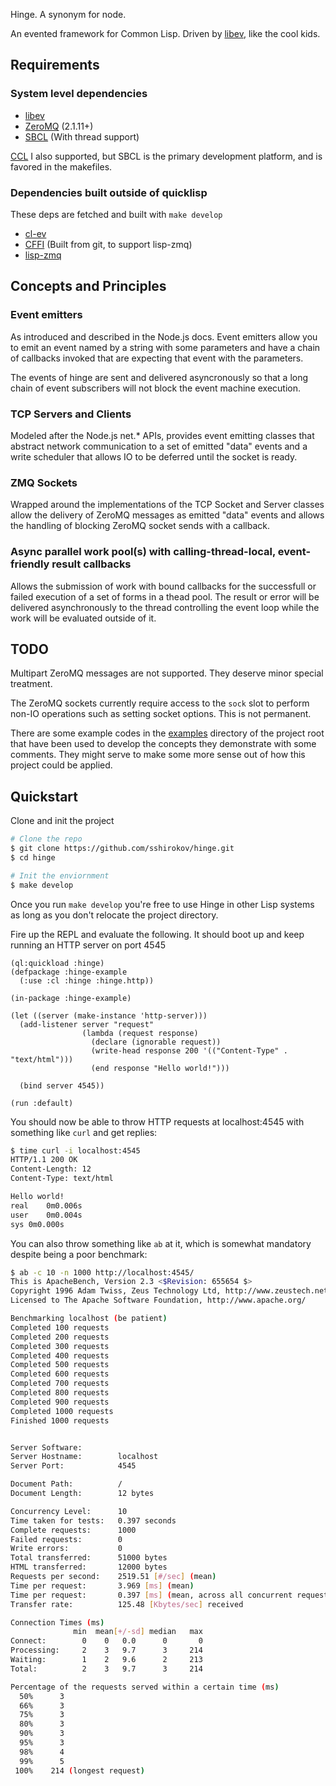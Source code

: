 Hinge. A synonym for node.

An evented framework for Common Lisp.
Driven by [libev](http://software.schmorp.de/pkg/libev.html), like the cool kids.

## Requirements

### System level dependencies

* [libev](http://software.schmorp.de/pkg/libev.html)
* [ZeroMQ](http://www.zeromq.org/) (2.1.11+)
* [SBCL](http://www.sbcl.org/) (With thread support)

[CCL](http://ccl.clozure.com/) I also supported, but SBCL is the
primary development platform, and is favored in the makefiles.

### Dependencies built outside of quicklisp

These deps are fetched and built with `make develop`

* [cl-ev](https://github.com/sbryant/cl-ev)
* [CFFI](http://common-lisp.net/project/cffi/) (Built from git, to support lisp-zmq)
* [lisp-zmq](https://github.com/galdor/lisp-zmq)

## Concepts and Principles

### Event emitters

As introduced and described in the Node.js docs. Event emitters
allow you to emit an event named by a string with some parameters
and have a chain of callbacks invoked that are expecting that
event with the parameters.

The events of hinge are sent and delivered asyncronously
so that a long chain of event subscribers will not block the event
machine execution.

### TCP Servers and Clients

Modeled after the Node.js net.* APIs, provides event emitting
classes that abstract network communication to a set of emitted
"data" events and a write scheduler that allows IO to be deferred
until the socket is ready.

### ZMQ Sockets

Wrapped around the implementations of the TCP Socket and Server classes
allow the delivery of ZeroMQ messages as emitted "data" events and allows
the handling of blocking ZeroMQ socket sends with a callback.

### Async parallel work pool(s) with calling-thread-local, event-friendly result callbacks

Allows the submission of work with bound callbacks for the successfull or
failed execution of a set of forms in a thead pool. The result or error
will be delivered asynchronously to the thread controlling the event loop
while the work will be evaluated outside of it.

## TODO

Multipart ZeroMQ messages are not supported. They deserve minor special treatment.

The ZeroMQ sockets currently require access to the `sock` slot to perform non-IO operations such
as setting socket options. This is not permanent.

There are some example codes in the [examples](https://github.com/sshirokov/hinge/tree/master/examples)
directory of the project root that have been used to develop the concepts they demonstrate with some
comments. They might serve to make some more sense out of how this project could be applied.

## Quickstart

Clone and init the project

```sh
# Clone the repo
$ git clone https://github.com/sshirokov/hinge.git
$ cd hinge

# Init the enviornment
$ make develop
```

Once you run `make develop` you're free to use Hinge in other
Lisp systems as long as you don't relocate the project directory.

Fire up the REPL and evaluate the following.
It should boot up and keep running an HTTP server on port 4545

```common-lisp
(ql:quickload :hinge)
(defpackage :hinge-example
  (:use :cl :hinge :hinge.http))

(in-package :hinge-example)

(let ((server (make-instance 'http-server)))
  (add-listener server "request"
                (lambda (request response)
                  (declare (ignorable request))
                  (write-head response 200 '(("Content-Type" . "text/html")))
                  (end response "Hello world!")))

  (bind server 4545))

(run :default)
```

You should now be able to throw HTTP requests at localhost:4545 with something
like `curl` and get replies:

```sh
$ time curl -i localhost:4545
HTTP/1.1 200 OK
Content-Length: 12
Content-Type: text/html

Hello world!
real	0m0.006s
user	0m0.004s
sys	0m0.000s
```

You can also throw something like `ab` at it,
which is somewhat mandatory despite being a poor benchmark:

```sh
$ ab -c 10 -n 1000 http://localhost:4545/
This is ApacheBench, Version 2.3 <$Revision: 655654 $>
Copyright 1996 Adam Twiss, Zeus Technology Ltd, http://www.zeustech.net/
Licensed to The Apache Software Foundation, http://www.apache.org/

Benchmarking localhost (be patient)
Completed 100 requests
Completed 200 requests
Completed 300 requests
Completed 400 requests
Completed 500 requests
Completed 600 requests
Completed 700 requests
Completed 800 requests
Completed 900 requests
Completed 1000 requests
Finished 1000 requests


Server Software:
Server Hostname:        localhost
Server Port:            4545

Document Path:          /
Document Length:        12 bytes

Concurrency Level:      10
Time taken for tests:   0.397 seconds
Complete requests:      1000
Failed requests:        0
Write errors:           0
Total transferred:      51000 bytes
HTML transferred:       12000 bytes
Requests per second:    2519.51 [#/sec] (mean)
Time per request:       3.969 [ms] (mean)
Time per request:       0.397 [ms] (mean, across all concurrent requests)
Transfer rate:          125.48 [Kbytes/sec] received

Connection Times (ms)
              min  mean[+/-sd] median   max
Connect:        0    0   0.0      0       0
Processing:     2    3   9.7      3     214
Waiting:        1    2   9.6      2     213
Total:          2    3   9.7      3     214

Percentage of the requests served within a certain time (ms)
  50%      3
  66%      3
  75%      3
  80%      3
  90%      3
  95%      3
  98%      4
  99%      5
 100%    214 (longest request)
```